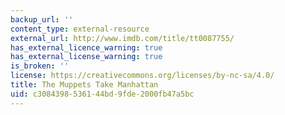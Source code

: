 ```yaml
---
backup_url: ''
content_type: external-resource
external_url: http://www.imdb.com/title/tt0087755/
has_external_licence_warning: true
has_external_license_warning: true
is_broken: ''
license: https://creativecommons.org/licenses/by-nc-sa/4.0/
title: The Muppets Take Manhattan
uid: c3084398-5361-44bd-9fde-2000fb47a5bc
---
```

